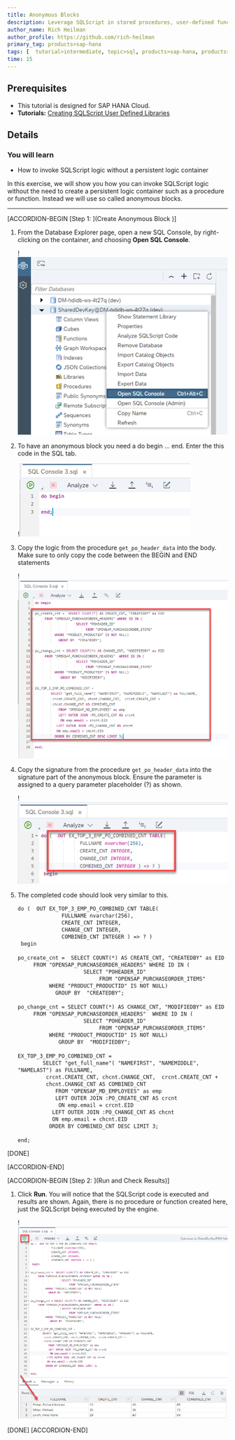 ```yaml
---
title: Anonymous Blocks 
description: Leverage SQLScript in stored procedures, user-defined functions, and user-defined libraries.
author_name: Rich Heilman
author_profile: https://github.com/rich-heilman
primary_tag: products>sap-hana
tags: [  tutorial>intermediate, topic>sql, products>sap-hana, products>sap-hana-cloud, products>sap-business-application-studio]  
time: 15
---
```

## Prerequisites  
- This tutorial is designed for SAP HANA Cloud.
- **Tutorials:** [Creating SQLScript User Defined Libraries](hana-cloud-sqlscript-libraries)

## Details
### You will learn  
- How to invoke SQLScript logic without a persistent logic container  

In this exercise, we will show you how you can invoke SQLScript logic without the need to create a persistent logic container such as a procedure or function. Instead we will use so called anonymous blocks.

---

[ACCORDION-BEGIN [Step 1: ](Create Anonymous Block )]

1. From the Database Explorer page, open a new SQL Console, by right-clicking on the container, and choosing **Open SQL Console**.

    !![SQL console](1_1.png)

2. To have an anonymous block you need a do begin … end.  Enter the this code in the SQL tab.

    !![SQL tab](1_2.png)

3. Copy the logic from the procedure `get_po_header_data` into the body.  Make sure to only copy the code between the BEGIN and END statements

    !![logic](1_3.png)

4. Copy the signature from the procedure `get_po_header_data` into the signature part of the anonymous block. Ensure the parameter is assigned to a query parameter placeholder (?) as shown.

    !![sql code](1_4.png)

5. The completed code should look very similar to this.

    ```SQLCRIPT
    do (  OUT EX_TOP_3_EMP_PO_COMBINED_CNT TABLE(
                  FULLNAME nvarchar(256),
                  CREATE_CNT INTEGER,
                  CHANGE_CNT INTEGER,
                  COMBINED_CNT INTEGER ) => ? )
     begin

    po_create_cnt =  SELECT COUNT(*) AS CREATE_CNT, "CREATEDBY" as EID
         FROM "OPENSAP_PURCHASEORDER_HEADERS" WHERE ID IN (
                         SELECT "POHEADER_ID"
                              FROM "OPENSAP_PURCHASEORDER_ITEMS"
              WHERE "PRODUCT_PRODUCTID" IS NOT NULL)
                GROUP BY  "CREATEDBY";

    po_change_cnt = SELECT COUNT(*) AS CHANGE_CNT, "MODIFIEDBY" as EID
         FROM "OPENSAP_PURCHASEORDER_HEADERS"  WHERE ID IN (
                         SELECT "POHEADER_ID"
                              FROM "OPENSAP_PURCHASEORDER_ITEMS"
              WHERE "PRODUCT_PRODUCTID" IS NOT NULL)
                 GROUP BY  "MODIFIEDBY";

    EX_TOP_3_EMP_PO_COMBINED_CNT =
            SELECT "get_full_name"( "NAMEFIRST", "NAMEMIDDLE", "NAMELAST") as FULLNAME,
             crcnt.CREATE_CNT, chcnt.CHANGE_CNT,  crcnt.CREATE_CNT +
             chcnt.CHANGE_CNT AS COMBINED_CNT
                FROM "OPENSAP_MD_EMPLOYEES" as emp
                LEFT OUTER JOIN :PO_CREATE_CNT AS crcnt
                 ON emp.email = crcnt.EID
               LEFT OUTER JOIN :PO_CHANGE_CNT AS chcnt
               ON emp.email = chcnt.EID
              ORDER BY COMBINED_CNT DESC LIMIT 3;

    end;
    ```

[DONE]

[ACCORDION-END]


[ACCORDION-BEGIN [Step 2: ](Run and Check Results)]

1. Click **Run**.  You will notice that the SQLScript code is executed and results are shown.  Again, there is no procedure or function created here, just the SQLScript being executed by the engine.

    !![SQL executed](2_1.png)


[DONE]
[ACCORDION-END]
